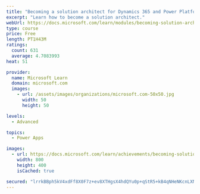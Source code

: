 ```yaml
---
title: "Becoming a solution architect for Dynamics 365 and Power Platform"
excerpt: "Learn how to become a solution architect."
webUrl: https://docs.microsoft.com/learn/modules/becoming-solution-architect/
type: course
price: Free
length: PT1H43M
ratings:
  count: 631
  average: 4.7083993
heat: 51

provider:
  name: Microsoft Learn
  domain: microsoft.com
  images:
    - url: /assets/images/organizations/microsoft.com-50x50.jpg
      width: 50
      height: 50

levels:
  - Advanced

topics:
  - Power Apps

images:
  - url: https://docs.microsoft.com/learn/achievements/becoming-solution-architect-social.png
    width: 800
    height: 400
    isCached: true

secured: "lrrkBBph5kV4xdFf8X0F7z+ev8XTHgsX4hdQYu0p+qStR5+kB4qNHeNKcnLXN5y8Iu/o/Qpsn6FJL6UCrNcYxPYA+dO6qqW0m3uUTg9lRh6WJ2c0SnHxxuIHufGMgF1z/sClg8m8IDlo7RyML3w3oXCrKNWtQa4wRlvT4EcdinPKwMClv6dq9HwfLkvpkdHx/F2Gl8s9yrlJQwpzhgYO7iAdFj9DOZsExI4PCpOsk5/Ea6W1VQovXsXwKxPQQolgzRh2NFOpKajglFHEVqUXgisaLO+dy/sYWxN3DDRj7p6N60vrW6259pTt0M6VISOipsBk95bO1g5lRJr4ZvM9Okmh/BbwEDSa/IrejggfnoXvi2JCwQ24EhBsEsPy6TbfTzRGlLVc9clwFGZYKLyzMB6A7IDicfDoGucEeKao9S4=;NKhuFSaOZ2RRZqQs28I0Nw=="
---
```


